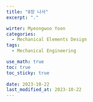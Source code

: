 ```yaml
---
title: "8장 나사"
excerpt: "."

wirter: Myeongwoo Yoon
categories:
  - Mechanical Elements Design
tags:
  - Mechanical Engineering

use_math: true
toc: true
toc_sticky: true
 
date: 2023-10-22
last_modified_at: 2023-10-22
---
```

